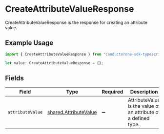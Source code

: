 # CreateAttributeValueResponse

CreateAttributeValueResponse is the response for creating an attribute value.

## Example Usage

```typescript
import { CreateAttributeValueResponse } from "conductorone-sdk-typescript/sdk/models/shared";

let value: CreateAttributeValueResponse = {};
```

## Fields

| Field                                                                 | Type                                                                  | Required                                                              | Description                                                           |
| --------------------------------------------------------------------- | --------------------------------------------------------------------- | --------------------------------------------------------------------- | --------------------------------------------------------------------- |
| `attributeValue`                                                      | [shared.AttributeValue](../../../sdk/models/shared/attributevalue.md) | :heavy_minus_sign:                                                    | AttributeValue is the value of an attribute of a defined type.        |
